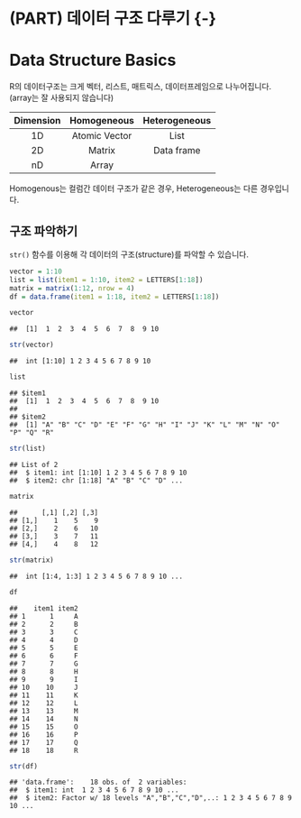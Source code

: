 
# (PART) 데이터 구조 다루기 {-}

# Data Structure Basics

R의 데이터구조는 크게 벡터, 리스트, 매트릭스, 데이터프레임으로 나누어집니다. (array는 잘 사용되지 않습니다) 

<table class="table table-striped table-hover" style="margin-left: auto; margin-right: auto;">
 <thead>
  <tr>
   <th style="text-align:center;"> Dimension </th>
   <th style="text-align:center;"> Homogeneous </th>
   <th style="text-align:center;"> Heterogeneous </th>
  </tr>
 </thead>
<tbody>
  <tr>
   <td style="text-align:center;"> 1D </td>
   <td style="text-align:center;"> Atomic Vector </td>
   <td style="text-align:center;"> List </td>
  </tr>
  <tr>
   <td style="text-align:center;"> 2D </td>
   <td style="text-align:center;"> Matrix </td>
   <td style="text-align:center;"> Data frame </td>
  </tr>
  <tr>
   <td style="text-align:center;"> nD </td>
   <td style="text-align:center;"> Array </td>
   <td style="text-align:center;">  </td>
  </tr>
</tbody>
</table>

Homogenous는 컬럼간 데이터 구조가 같은 경우, Heterogeneous는 다른 경우입니다.

## 구조 파악하기

`str()` 함수를 이용해 각 데이터의 구조(structure)를 파악할 수 있습니다.


```r
vector = 1:10
list = list(item1 = 1:10, item2 = LETTERS[1:18])
matrix = matrix(1:12, nrow = 4)
df = data.frame(item1 = 1:18, item2 = LETTERS[1:18])
```


```r
vector
```

```
##  [1]  1  2  3  4  5  6  7  8  9 10
```

```r
str(vector)
```

```
##  int [1:10] 1 2 3 4 5 6 7 8 9 10
```

```r
list
```

```
## $item1
##  [1]  1  2  3  4  5  6  7  8  9 10
## 
## $item2
##  [1] "A" "B" "C" "D" "E" "F" "G" "H" "I" "J" "K" "L" "M" "N" "O" "P" "Q" "R"
```

```r
str(list)
```

```
## List of 2
##  $ item1: int [1:10] 1 2 3 4 5 6 7 8 9 10
##  $ item2: chr [1:18] "A" "B" "C" "D" ...
```

```r
matrix
```

```
##      [,1] [,2] [,3]
## [1,]    1    5    9
## [2,]    2    6   10
## [3,]    3    7   11
## [4,]    4    8   12
```

```r
str(matrix)
```

```
##  int [1:4, 1:3] 1 2 3 4 5 6 7 8 9 10 ...
```

```r
df
```

```
##    item1 item2
## 1      1     A
## 2      2     B
## 3      3     C
## 4      4     D
## 5      5     E
## 6      6     F
## 7      7     G
## 8      8     H
## 9      9     I
## 10    10     J
## 11    11     K
## 12    12     L
## 13    13     M
## 14    14     N
## 15    15     O
## 16    16     P
## 17    17     Q
## 18    18     R
```

```r
str(df)
```

```
## 'data.frame':	18 obs. of  2 variables:
##  $ item1: int  1 2 3 4 5 6 7 8 9 10 ...
##  $ item2: Factor w/ 18 levels "A","B","C","D",..: 1 2 3 4 5 6 7 8 9 10 ...
```

